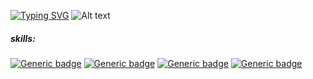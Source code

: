 [![Typing SVG](https://readme-typing-svg.herokuapp.com/?lines=hello+my+name+is;johannes&color=ffffff)](https://git.io/typing-svg)
![Alt text](https://spotify-recently-played-readme.vercel.app/api?user=johannesll&count=(1≤{count}≤2))

##### skills:
[![Generic badge](https://img.shields.io/badge/html-great-4598e6.svg)](https://shields.io/)
[![Generic badge](https://img.shields.io/badge/css-great-4598e6.svg)](https://shields.io/)
[![Generic badge](https://img.shields.io/badge/js-good-4598e6.svg)](https://shields.io/)
[![Generic badge](https://img.shields.io/badge/cpp-good-4598e6.svg)](https://shields.io/)
